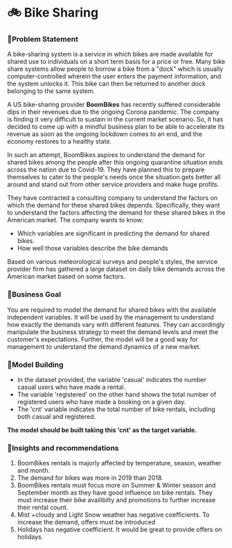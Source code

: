 # :bike: Bike Sharing

### :pushpin:Problem Statement
A bike-sharing system is a service in which bikes are made available for shared use to individuals on a short term basis for a price or free. Many bike share systems allow people to borrow a bike from a "dock" which is usually computer-controlled wherein the user enters the payment information, and the system unlocks it. This bike can then be returned to another dock belonging to the same system.

A US bike-sharing provider **BoomBikes** has recently suffered considerable dips in their revenues due to the ongoing Corona pandemic. The company is finding it very difficult to sustain in the current market scenario. So, it has decided to come up with a mindful business plan to be able to accelerate its revenue as soon as the ongoing lockdown comes to an end, and the economy restores to a healthy state. 

In such an attempt, BoomBikes aspires to understand the demand for shared bikes among the people after this ongoing quarantine situation ends across the nation due to Covid-19. They have planned this to prepare themselves to cater to the people's needs once the situation gets better all around and stand out from other service providers and make huge profits.

They have contracted a consulting company to understand the factors on which the demand for these shared bikes depends. Specifically, they want to understand the factors affecting the demand for these shared bikes in the American market. The company wants to know:
- Which variables are significant in predicting the demand for shared bikes.
- How well those variables describe the bike demands

Based on various meteorological surveys and people's styles, the service provider firm has gathered a large dataset on daily bike demands across the American market based on some factors. 

### :dart:Business Goal
You are required to model the demand for shared bikes with the available independent variables. It will be used by the management to understand how exactly the demands vary with different features. They can accordingly manipulate the business strategy to meet the demand levels and meet the customer's expectations. Further, the model will be a good way for management to understand the demand dynamics of a new market. 

### :memo:Model Building
- In the dataset provided, the variable 'casual' indicates the number casual users who have made a rental. 
- The variable 'registered' on the other hand shows the total number of registered users who have made a booking on a given day. 
- The 'cnt' variable indicates the total number of bike rentals, including both casual and registered. 

**The model should be built taking this 'cnt' as the target variable.**


### :bookmark:Insights and recommendations
1. BoomBikes rentals is majorly affected by temperature, season, weather and month.
2. The demand for bikes was more in 2019 than 2018.
3. BoomBikes rentals must focus more on Summer & Winter season and September month as they have good influence on bike rentals. They must increase their bike availibilty and promotions to further increase their rental count.
4. Mist +cloudy and Light Snow weather has negative coefficients. To increase the demand, offers must be introduced
5. Holidays has negative coefficient. It would be great to provide offers on holidays.
